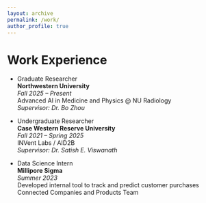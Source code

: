 ```yaml
---
layout: archive
permalink: /work/
author_profile: true
---
```


Work Experience
======

* Graduate Researcher  
  **Northwestern University**  
  *Fall 2025 – Present*  
  Advanced AI in Medicine and Physics @ NU Radiology  
  *Supervisor: Dr. Bo Zhou*

* Undergraduate Researcher  
  **Case Western Reserve University**  
  *Fall 2021 – Spring 2025*  
  INVent Labs / AID2B  
  *Supervisor: Dr. Satish E. Viswanath*

* Data Science Intern  
  **Millipore Sigma**  
  *Summer 2023*  
  Developed internal tool to track and predict customer purchases  
  Connected Companies and Products Team
